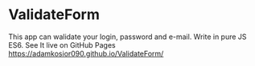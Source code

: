 # ValidateForm
This app can walidate your login, password and e-mail. Write in pure JS ES6.
See It live on GitHub Pages
https://adamkosior090.github.io/ValidateForm/

